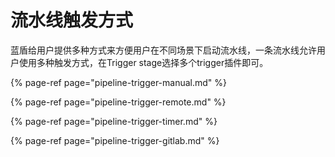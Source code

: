 # 流水线触发方式
蓝盾给用户提供多种方式来方便用户在不同场景下启动流水线，一条流水线允许用户使用多种触发方式，在Trigger stage选择多个trigger插件即可。

{% page-ref page="pipeline-trigger-manual.md" %}

{% page-ref page="pipeline-trigger-remote.md" %}

{% page-ref page="pipeline-trigger-timer.md" %}

{% page-ref page="pipeline-trigger-gitlab.md" %}